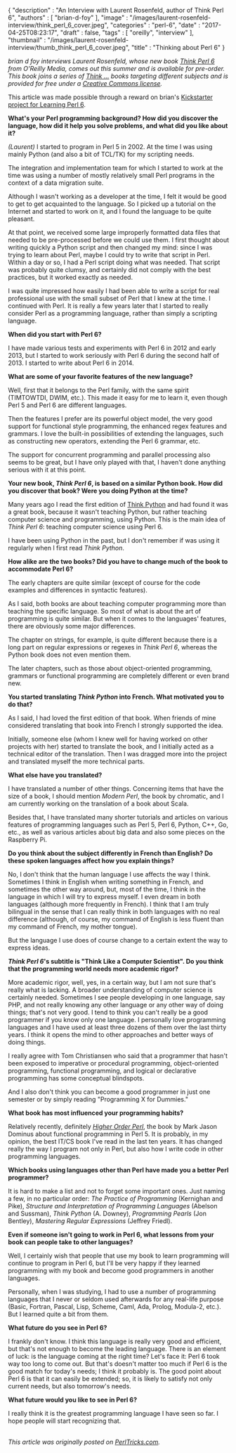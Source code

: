 {
   "description" : "An Interview with Laurent Rosenfeld, author of Think Perl 6",
   "authors" : [
      "brian-d-foy"
   ],
   "image" : "/images/laurent-rosenfeld-interview/think_perl_6_cover.jpeg",
   "categories" : "perl-6",
   "date" : "2017-04-25T08:23:17",
   "draft" : false,
   "tags" : [
      "oreilly",
      "interview"
   ],
   "thumbnail" : "/images/laurent-rosenfeld-interview/thumb_think_perl_6_cover.jpeg",
   "title" : "Thinking about Perl 6"
}

*brian d foy interviews Laurent Rosenfeld, whose new book [Think Perl 6](http://shop.oreilly.com/product/0636920065883.do) from O'Reilly Media, comes out this summer and is available for pre-order. This book joins a series of [Think ...](http://greenteapress.com/wp/think-python/) books targeting different subjects and is provided for free under a [Creative Commons license](https://creativecommons.org/licenses/by-nc/3.0/).*

This article was made possible through a reward on brian's [Kickstarter project for Learning Perl 6](https://www.kickstarter.com/projects/1422827986/learning-perl-6).


**What's your Perl programming background? How did you discover the language, how did it help you solve problems, and what did you like about it?**

*(Laurent)* I started to program in Perl 5 in 2002. At the time I was using mainly Python (and also a bit of TCL/TK) for my scripting needs.

The integration and implementation team for which I started to work at the time was using a number of mostly relatively small Perl programs in the context of a data migration suite.

Although I wasn't working as a developer at the time, I felt it would be good to get to get acquainted to the language. So I picked up a tutorial on the Internet and started to work on it, and I found the language to be quite pleasant.

At that point, we received some large improperly formatted data files that needed to be pre-processed before we could use them. I first thought about writing quickly a Python script and then changed my mind: since I was trying to learn about Perl, maybe I could try to write that script in Perl. Within a day or so, I had a Perl script doing what was needed. That script was probably quite clumsy, and certainly did not comply with the best practices, but it worked exactly as needed.

I was quite impressed how easily I had been able to write a script for real professional use with the small subset of Perl that I knew at the time. I continued with Perl. It is really a few years later that I started to really consider Perl as a programming language, rather than simply a scripting language.


**When did you start with Perl 6?**

I have made various tests and experiments with Perl 6 in 2012 and early 2013, but I started to work seriously with Perl 6 during the second half of 2013. I started to write about Perl 6 in 2014.


**What are some of your favorite features of the new language?**

Well, first that it belongs to the Perl family, with the same spirit (TIMTOWTDI, DWIM, etc.). This made it easy for me to learn it, even though Perl 5 and Perl 6 are different languages.

Then the features I prefer are its powerful object model, the very good support for functional style programming, the enhanced regex features and grammars. I love the built-in possibilities of extending the languages, such as constructing new operators, extending the Perl 6 grammar, etc.

The support for concurrent programming and parallel processing also seems to be great, but I have only played with that, I haven't done anything serious with it at this point.


**Your new book, _Think Perl 6_, is based on a similar Python book. How did you discover that book? Were you doing Python at the time?**

Many years ago I read the first edition of [Think Python](http://greenteapress.com/wp/think-python/) and had found it was a great book, because it wasn't teaching Python, but rather teaching computer science and programming, using Python. This is the main idea of _Think Perl 6_: teaching computer science using Perl 6.

I have been using Python in the past, but I don't remember if was using it regularly when I first read _Think Python_.


**How alike are the two books? Did you have to change much of the book to accommodate Perl 6?**

The early chapters are quite similar (except of course for the code examples and differences in syntactic features).

As I said, both books are about teaching computer programming more than teaching the specific language. So most of what is about the art of programming is quite similar. But when it comes to the languages' features, there are obviously some major differences.

The chapter on strings, for example, is quite different because there is a long part on regular expressions or regexes in _Think Perl 6_, whereas the Python book does not even mention them.

The later chapters, such as those about object-oriented programming, grammars or functional programming are completely different or even brand new.


**You started translating _Think Python_ into French. What motivated you to do that?**

As I said, I had loved the first edition of that book. When friends of mine considered translating that book into French I strongly supported the idea.

Initially, someone else (whom I knew well for having worked on other projects with her) started to translate the book, and I initially acted as a technical editor of the translation. Then I was dragged more into the project and translated myself the more technical parts.


**What else have you translated?**

I have translated a number of other things. Concerning items that have the size of a book, I should mention _Modern Perl_, the book by chromatic, and I am currently working on the translation of a book about Scala.

Besides that, I have translated many shorter tutorials and articles on various features of programming languages such as Perl 5, Perl 6, Python, C++, Go, etc., as well as various articles about big data and also some pieces on the Raspberry Pi.


**Do you think about the subject differently in French than English? Do these spoken languages affect how you explain things?**

No, I don't think that the human language I use affects the way I think. Sometimes I think in English when writing something in French, and sometimes the other way around, but, most of the time, I think in the language in which I will try to express myself. I even dream in both languages (although more frequently in French). I think that I am truly bilingual in the sense that I can really think in both languages with no real difference (although, of course, my command of English is less fluent than my command of French, my mother tongue).

But the language I use does of course change to a certain extent the way to express ideas.


**_Think Perl 6_'s subtitle is "Think Like a Computer Scientist". Do you think that the programming world needs more academic rigor?**

More academic rigor, well, yes, in a certain way, but I am not sure that's really what is lacking. A broader understanding of computer science is certainly needed. Sometimes I see people developing in one language, say PHP, and not really knowing any other language or any other way of doing things; that's not very good. I tend to think you can't really be a good programmer if you know only one language. I personally love programming languages and I have used at least three dozens of them over the last thirty years. I think it opens the mind to other approaches and better ways of doing things.

I really agree with Tom Christiansen who said that a programmer that hasn't been exposed to imperative or procedural programming, object-oriented programming, functional programming, and logical or declarative programming has some conceptual blindspots.

And I also don't think you can become a good programmer in just one semester or by simply reading "Programming X for Dummies."


**What book has most influenced your programming habits?**

Relatively recently, definitely _[Higher Order Perl](http://hop.perl.plover.com)_, the book by Mark Jason Dominus about functional programming in Perl 5. It is probably, in my opinion, the best IT/CS book I've read in the last ten years. It has changed really the way I program not only in Perl, but also how I write code in other programming languages.


**Which books using languages other than Perl have made you a better Perl programmer?**

It is hard to make a list and not to forget some important ones. Just naming a few, in no particular order: _The Practice of Programming_ (Kernighan and Pike), _Structure and Interpretation of Programming Languages_ (Abelson and Sussman), _Think Python_ (A. Downey), _Programming Pearls_ (Jon Bentley), _Mastering Regular Expressions_ (Jeffrey Friedl).


**Even if someone isn't going to work in Perl 6, what lessons from your book can people take to other languages?**

Well, I certainly wish that people that use my book to learn programming will continue to program in Perl 6, but I'll be very happy if they learned programming with my book and become good programmers in another languages.

Personally, when I was studying, I had to use a number of programming languages that I never or seldom used afterwards for any real-life purpose (Basic, Fortran, Pascal, Lisp, Scheme, Caml, Ada, Prolog, Modula-2, etc.). But I learned quite a bit from them.


**What future do you see in Perl 6?**

I frankly don't know. I think this language is really very good and efficient, but that's not enough to become the leading language. There is an element of luck: is the language coming at the right time? Let's face it: Perl 6 took way too long to come out. But that's doesn't matter too much if Perl 6 is the good match for today's needs; I think it probably is. The good point about Perl 6 is that it can easily be extended; so, it is likely to satisfy not only current needs, but also tomorrow's needs.

**What future would you like to see in Perl 6?**

I really think it is the greatest programming language I have seen so far. I hope people will start recognizing that.


\
*This article was originally posted on [PerlTricks.com](http://perltricks.com).*
